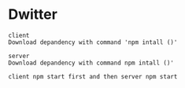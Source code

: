 # Dwitter

    client
    Download depandency with command 'npm intall ()'

    server
    Download depandency with command npm intall ()'

    client npm start first and then server npm start
